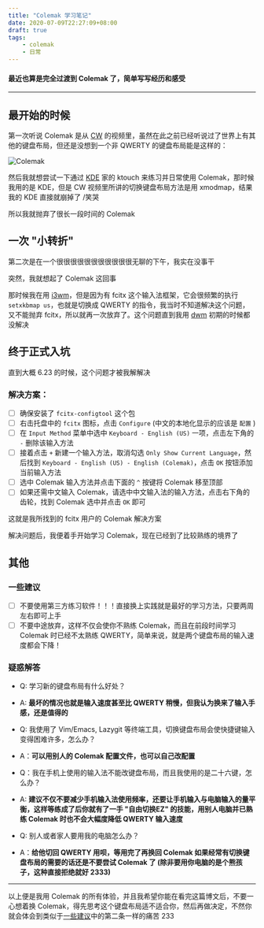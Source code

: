 ```yaml
---
title: "Colemak 学习笔记"
date: 2020-07-09T22:27:09+08:00
draft: true
tags: 
    - colemak
    - 日常
---
```


#### 最近也算是完全过渡到 Colemak 了，简单写写经历和感受
<!--more-->
---

## 最开始的时候

第一次听说 Colemak 是从 [CW](https://space.bilibili.com/13081489) 的视频里，虽然在此之前已经听说过了世界上有其他的键盘布局，但还是没想到一个非 QWERTY 的键盘布局能是这样的：

![Colemak](https://colemak.com/wiki/images/6/6c/Colemak2.png)

然后我就想尝试一下通过 [KDE](https://www.kde.org) 家的 ktouch 来练习并日常使用 Colemak，那时候我用的是 KDE，但是 CW 视频里所讲的切换键盘布局方法是用 xmodmap，结果我的 KDE 直接就崩掉了 /笑哭

所以我就抛弃了很长一段时间的 Colemak

## 一次 "小转折"

第二次是在一个很很很很很很很很很很很无聊的下午，我实在没事干

突然，我就想起了 Colemak 这回事

那时候我在用 [i3wm](https://www.i3wm.org)，但是因为有 fcitx 这个输入法框架，它会很频繁的执行 `setxkbmap us`，也就是切换成 QWERTY 的指令，我当时不知道解决这个问题，又不能抛弃 fcitx，所以就再一次放弃了。这个问题直到我用 [dwm](https://dwm.suckless.org) 初期的时候都没解决

## 终于正式入坑

直到大概 6.23 的时候，这个问题才被我解解决

### 解决方案：

- [ ] 确保安装了 `fcitx-configtool` 这个包
- [ ] 右击托盘中的 `fcitx` 图标，点击 `Configure` (中文的本地化显示的应该是 `配置` )
- [ ] 在 `Input Method` 菜单中选中 `Keyboard - English (US)` 一项，点击左下角的 `-` 删除该输入方法
- [ ] 接着点击 `+` 新建一个输入方法，取消勾选 `Only Show Current Language`，然后找到 `Keyboard - English (US) - English (Colemak)`，点击 `OK` 按钮添加当前输入方法
- [ ] 选中 Colemak 输入方法并点击下面的 `^` 按键将 Colemak 移至顶部
- [ ] 如果还需中文输入 Colemak，请选中中文输入法的输入方法，点击右下角的齿轮，找到 Colemak 选中并点击 `OK` 即可

这就是我所找到的 fcitx 用户的 Colemak 解决方案

解决问题后，我便着手开始学习 Colemak，现在已经到了比较熟练的境界了

## 其他
### 一些建议

- [ ] 不要使用第三方练习软件！！！直接换上实践就是最好的学习方法，只要两周左右即可上手
- [ ] 不要中途放弃，这样不仅会使你不熟练 Colemak，而且在前段时间学习 Colemak 时已经不太熟练 QWERTY，简单来说，就是两个键盘布局的输入速度都会下降！

### 疑惑解答

- Q: 学习新的键盘布局有什么好处？
- A: **最坏的情况也就是输入速度甚至比 QWERTY 稍慢，但我认为换来了输入手感，还是值得的**

- Q: 我使用了 Vim/Emacs, Lazygit 等终端工具，切换键盘布局会使快捷键输入变得困难许多，怎么办？
- A：**可以用别人的 Colemak 配置文件，也可以自己改配置**

- Q：我在手机上使用的输入法不能改键盘布局，而且我使用的是二十六键，怎么办？
- A: **建议不仅不要减少手机输入法使用频率，还要让手机输入与电脑输入的量平衡，这样等练成了后你就有了一手 "自由切换EZ" 的技能，用别人电脑并已熟练 Colemak 时也不会大幅度降低 QWERTY 输入速度**

- Q: 别人或者家人要用我的电脑怎么办？
- A：**给他切回 QWERTY 用呗，等用完了再换回 Colemak 如果经常有切换键盘布局的需要的话还是不要尝试 Colemak 了 (除非要用你电脑的是个熊孩子，这种直接拒绝就好 2333)**


---

以上便是我用 Colemak 的所有体验，并且我希望你能在看完这篇博文后，不要一心想着换 Colemak，得先思考这个键盘布局适不适合你，然后再做决定，不然你就会体会到类似于[一些建议](#一些建议)中的第二条一样的痛苦  233


